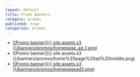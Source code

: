 ```yaml
---
layout: default
title: Promo Banners
category: promos
published: true
categories: promos
---
```


- [![Promo banner]({{ site.assets.s3 }}/banners/promos/homepage_ad_1.png)](https://pettingzooplush.com/catalog/products/)
- ![Promo banner]({{ site.assets.s3 }}/banners/promos/home%20page%20ad%20middle.png)
- [![Promo banner]({{ site.assets.s3 }}/banners/promos/homepagead3.png)](https://www.instagram.com/pettingzooplush/)
